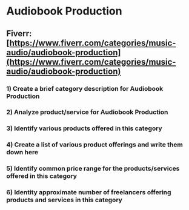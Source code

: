 # Audiobook Production
## Fiverr: [https://www.fiverr.com/categories/music-audio/audiobook-production](https://www.fiverr.com/categories/music-audio/audiobook-production)
### 1) Create a brief category description for Audiobook Production
### 2) Analyze product/service for Audiobook Production
### 3) Identify various products offered in this category
### 4) Create a list of various product offerings and write them down here
### 5) Identify common price range for the products/services offered in this category
### 6) Identity approximate number of freelancers offering products and services in this category
